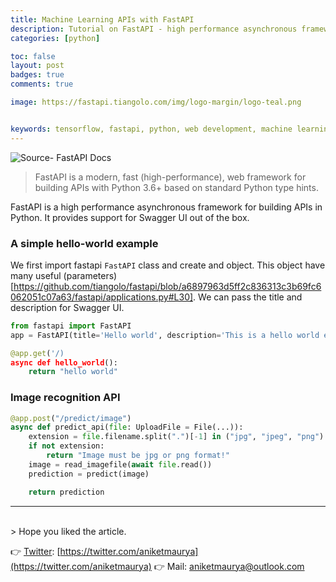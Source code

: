 ```yaml
---
title: Machine Learning APIs with FastAPI
description: Tutorial on FastAPI - high performance asynchronous framework for faster development of production ready APIs.
categories: [python]

toc: false
layout: post
badges: true
comments: true

image: https://fastapi.tiangolo.com/img/logo-margin/logo-teal.png


keywords: tensorflow, fastapi, python, web development, machine learning, computer vision
---
```


![](https://fastapi.tiangolo.com/img/logo-margin/logo-teal.png "Source- FastAPI Docs")

> FastAPI is a modern, fast (high-performance), web framework for building APIs with Python 3.6+ based on standard Python type hints.

FastAPI is a high performance asynchronous framework for building APIs in Python.
It provides support for Swagger UI out of the box.

### A simple hello-world example

We first import fastapi `FastAPI` class and create and object. This object have many useful (parameters)[https://github.com/tiangolo/fastapi/blob/a6897963d5ff2c836313c3b69fc6062051c07a63/fastapi/applications.py#L30]. We can pass the title and description for Swagger UI.

```python
from fastapi import FastAPI
app = FastAPI(title='Hello world', description='This is a hello world example', version='0.0.1')
```


```python
@app.get('/)
async def hello_world():
    return "hello world"
```

### Image recognition API
```python
@app.post("/predict/image")
async def predict_api(file: UploadFile = File(...)):
    extension = file.filename.split(".")[-1] in ("jpg", "jpeg", "png")
    if not extension:
        return "Image must be jpg or png format!"
    image = read_imagefile(await file.read())
    prediction = predict(image)

    return prediction
```










<hr>
<br>
> Hope you liked the article.

👉 [Twitter](https://twitter.com/aniketmaurya): [https://twitter.com/aniketmaurya](https://twitter.com/aniketmaurya)
👉 Mail: aniketmaurya@outlook.com
